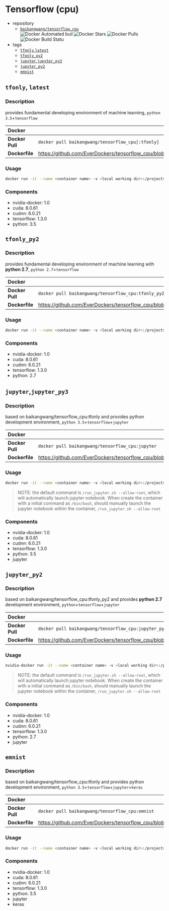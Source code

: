 # Tensorflow (cpu)

* repository
  * [`baikangwang/tensorflow_cpu`](https://hub.docker.com/r/baikangwang/tensorflow_cpu/)  
    ![Docker Automated buil](https://img.shields.io/docker/automated/baikangwang/tensorflow_cpu.svg)
    ![Docker Stars](https://img.shields.io/docker/stars/baikangwang/tensorflow_cpu.svg)
    ![Docker Pulls](https://img.shields.io/docker/pulls/baikangwang/tensorflow_cpu.svg)
    ![Docker Build Statu](https://img.shields.io/docker/build/baikangwang/tensorflow_cpu.svg)
* tags
    * [`tfonly`,`latest`](#tfonly-latest)
    * [`tfonly_py2`](#tfonly_py2)
    * [`jupyter`,`jupyter_py3`](#jupyter-jupyter_py3)
    * [`jupyter_py2`](#jupyter_py2)
    * [`emnist`](#emnist)

## `tfonly`, `latest`

### Description

provides fundamental developing environment of machine learning, `python 3.5`+`tensorflow`

|     Docker      |                                                                        |
| :-------------- | :--------------------------------------------------------------------- |
| __Docker Pull__ | `docker pull baikangwang/tensorflow_cpu[:tfonly]`                      |
| __Dockerfile__  | <https://github.com/EverDockers/tensorflow_cpu/blob/tfonly/Dockerfile> |

### Usage

```bash
docker run -it --name <container name> -v <local working dir>:/projects -p <host port>:6006 baikangwang/tensorflow_cpu:tfonly [/bin/bash]
```

### Components

* nvidia-docker: 1.0
* cuda: 8.0.61
* cudnn: 6.0.21
* tensorflow: 1.3.0
* python: 3.5

## `tfonly_py2`

### Description

provides fundamental developing environment of machine learning with __python 2.7__, `python 2.7`+`tensorflow`

|     Docker      |                                                                         |
| :-------------- | :---------------------------------------------------------------------- |
| __Docker Pull__ | `docker pull baikangwang/tensorflow_cpu:tfonly_py2`                     |
| __Dockerfile__  | <https://github.com/EverDockers/tensorflow_cpu/blob/tfonly2/Dockerfile> |

### Usage

```bash
docker run -it --name <container name> -v <local working dir>:/projects -p <host port>:6006 baikangwang/tensorflow_cpu:tfonly_py2 [/bin/bash] 
```

### Components

* nvidia-docker: 1.0
* cuda: 8.0.61
* cudnn: 6.0.21
* tensorflow: 1.3.0
* python: 2.7

## `jupyter`,`jupyter_py3`

### Description

based on baikangwang/tensorflow_cpu:tfonly and provides python development environment,
`python 3.5`+`tensorflow`+`jupyter`

|     Docker      |                                                                          |
| :-------------- | :----------------------------------------------------------------------- |
| __Docker Pull__ | `docker pull baikangwang/tensorflow_cpu:jupyter`                         |
| __Dockerfile__  | <https://github.com/EverDockers/tensorflow_cpu/blob/jupyter2/Dockerfile> |

### Usage

```bash
docker run -it --name <container name> -v <local working dir>:/projects -p <host port>:8888 baikangwang/tensorflow_cpu:jupyter [/bin/bash]
```

> NOTE: the default command is `/run_jupyter.sh --allow-root`, which will automatically launch jupyter notebook.
When create the container with a initial command as `/bin/bash`, should manually launch the jupyter notebook within
the container, `/run_jupyter.sh --allow-root`

### Components

* nvidia-docker: 1.0
* cuda: 8.0.61
* cudnn: 6.0.21
* tensorflow: 1.3.0
* python: 3.5
* jupyter

## `jupyter_py2`

### Description

based on baikangwang/tensorflow_cpu:tfonly_py2 and provides __python 2.7__ development environment,
`python`+`tensorflow`+`jupyter`

|     Docker      |                                                                          |
| :-------------- | :----------------------------------------------------------------------- |
| __Docker Pull__ | `docker pull baikangwang/tensorflow_cpu:jupyter_py2`                     |
| __Dockerfile__  | <https://github.com/EverDockers/tensorflow_cpu/blob/jupyter2/Dockerfile> |

### Usage

```bash
nvidia-docker run -it --name <container name> -v <local working dir>:/projects -p <host port>:8888 baikangwang/tensorflow_cpu:jupyter_py2 [/bin/bash]
```

> NOTE: the default command is `/run_jupyter.sh --allow-root`, which will automatically launch jupyter notebook.
When create the container with a initial command as `/bin/bash`, should manually launch the jupyter notebook within
the container, `/run_jupyter.sh --allow-root`

### Components

* nvidia-docker: 1.0
* cuda: 8.0.61
* cudnn: 6.0.21
* tensorflow: 1.3.0
* python: 2.7
* jupyter

## `emnist`

### Description

based on baikangwang/tensorflow_cpu:tfonly and provides python development environment,
`python 3.5`+`tensorflow`+`jupyter`+`keras`

|     Docker      |                                                                          |
| :-------------- | :----------------------------------------------------------------------- |
| __Docker Pull__ | `docker pull baikangwang/tensorflow_cpu:emnist`                         |
| __Dockerfile__  | <https://github.com/EverDockers/tensorflow_cpu/blob/emnist/Dockerfile> |

### Usage

```bash
docker run -it --name <container name> -v <local working dir>:/projects -p <host port>:8888 -p <host port>:5000 baikangwang/tensorflow_cpu:emnist [/bin/bash]
```

### Components

* nvidia-docker: 1.0
* cuda: 8.0.61
* cudnn: 6.0.21
* tensorflow: 1.3.0
* python: 3.5
* jupyter
* keras